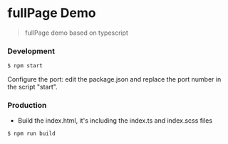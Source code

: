 # fullPage Demo

> fullPage demo based on typescript

### Development

```bash
$ npm start
```

Configure the port: edit the package.json and replace the port number in the script "start".

### Production

* Build the index.html, it's including the index.ts and index.scss files

```bash
$ npm run build
```
